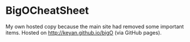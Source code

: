 BigOCheatSheet
==============
My own hosted copy because the main site had removed some important items. Hosted on http://keyan.github.io/bigO (via GitHub pages).
